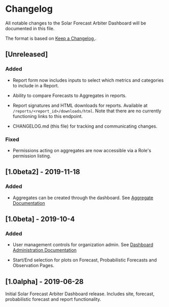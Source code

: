# Changelog

All notable changes to the Solar Forecast Arbiter Dashboard will be documented
in this file.

The format is based on [Keep a Changelog](https://keepachangelog.com/en/1.0.0/),.

## [Unreleased]

### Added

- Report form now includes inputs to select which metrics and categories to
  include in a Report.

- Ability to compare Forecasts to Aggregates in reports.

- Report signatures and HTML downloads for reports. Available at
  `/reports/<report_id>/downloads/html`. Note that there are no currently
  functioning links to this endpoint.

- CHANGELOG.md (this file) for tracking and communicating changes.


### Fixed

- Permissions acting on aggregates are now accessible via a Role's permission
  listing.


## [1.0beta2] - 2019-11-18

### Added
- Aggregates can be created through the dashboard. See  [Aggregate Documentation](https://solarforecastarbiter.org/documentation/dashboard/working-with-data/#create-new-aggregate) 

## [1.0beta] - 2019-10-4

### Added
- User management controls for organization admin. See [Dashboard Administration Documentation](https://solarforecastarbiter.org/documentation/dashboard/administration/)

- Start/End selection for plots on Forecast, Probabilistic Forecasts and
  Observation Pages. 

## [1.0alpha] - 2019-06-28

Initial Solar Forecast Arbiter Dashboard release. Includes site, forecast,
probabilistic forecast and report functionality.
